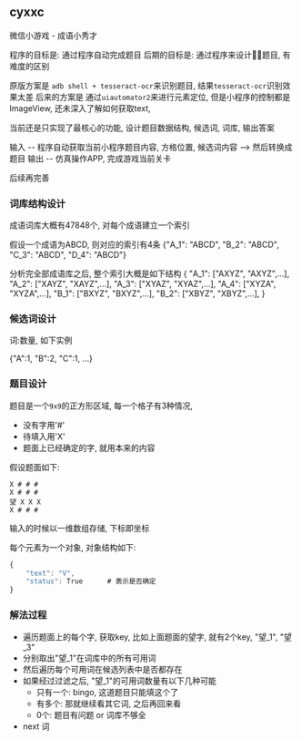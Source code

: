 ## cyxxc
微信小游戏 - 成语小秀才

程序的目标是: 通过程序自动完成题目
后期的目标是: 通过程序来设计题目, 有难度的区别

原版方案是 `adb shell + tesseract-ocr`来识别题目, 结果`tesseract-ocr`识别效果太差
后来的方案是 通过`uiautomator2`来进行元素定位, 但是小程序的控制都是ImageView, 还未深入了解如何获取text, 

当前还是只实现了最核心的功能, 设计题目数据结构, 候选词, 词库, 输出答案

输入 -- 程序自动获取当前小程序题目内容, 方格位置, 候选词内容 --> 然后转换成题目
输出 -- 仿真操作APP, 完成游戏当前关卡

后续再完善

### 词库结构设计

成语词库大概有47848个, 对每个成语建立一个索引

假设一个成语为ABCD, 则对应的索引有4条 {"A_1": "ABCD", "B_2": "ABCD", "C_3": "ABCD", "D_4": "ABCD"}

分析完全部成语库之后, 整个索引大概是如下结构
{
    "A_1": ["AXYZ", "AXYZ",...],
    "A_2": ["XAYZ", "XAYZ",...],
    "A_3": ["XYAZ", "XYAZ",...],
    "A_4": ["XYZA", "XYZA",...],
    "B_1": ["BXYZ", "BXYZ",...],
    "B_2": ["XBYZ", "XBYZ",...],
}

### 候选词设计

词:数量, 如下实例

{"A":1, "B":2, "C":1, ...}

### 题目设计

题目是一个`9x9`的正方形区域, 每一个格子有3种情况, 

- 没有字用'#'
- 待填入用'X'
- 题面上已经确定的字, 就用本来的内容

 假设题面如下: 

```shell
X # # # 
X # # #
望 X X X
X # # #
```

输入的时候以一维数组存储, 下标即坐标

每个元素为一个对象, 对象结构如下:
```js
{
    "text": "V",
    "status": True      # 表示是否确定
}
```

### 解法过程

- 遍历题面上的每个字, 获取key, 比如上面题面的望字, 就有2个key, "望_1", "望_3"
- 分别取出"望_1"在词库中的所有可用词
- 然后遍历每个可用词在候选列表中是否都存在
- 如果经过过滤之后, "望_1"的可用词数量有以下几种可能
    + 只有一个: bingo, 这道题目只能填这个了
    + 有多个: 那就继续看其它词, 之后再回来看
    + 0个: 题目有问题 or 词库不够全
- next 词